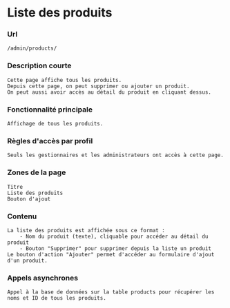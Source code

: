 # Liste des produits

### Url
    /admin/products/

### Description courte
    Cette page affiche tous les produits.
    Depuis cette page, on peut supprimer ou ajouter un produit.
    On peut aussi avoir accès au détail du produit en cliquant dessus.
   
### Fonctionnalité principale
    Affichage de tous les produits.

### Règles d'accès par profil
    Seuls les gestionnaires et les administrateurs ont accès à cette page.

### Zones de la page
    Titre
    Liste des produits
    Bouton d'ajout

### Contenu
    La liste des produits est affichée sous ce format :
        - Nom du produit (texte), cliquable pour accéder au détail du produit
        - Bouton "Supprimer" pour supprimer depuis la liste un produit
    Le bouton d'action "Ajouter" permet d'accéder au formulaire d'ajout d'un produit.
 
### Appels asynchrones
    Appel à la base de données sur la table products pour récupérer les noms et ID de tous les produits.
